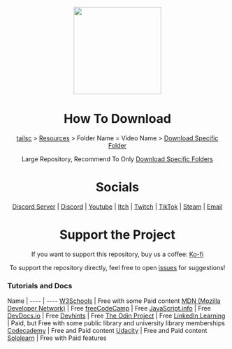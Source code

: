 <p align="center"><img align="center" width="200" src="https://github.com/tailsc/tailsc/assets/102230735/7e24c93a-31fc-4dec-9b61-1b15489514c6"/></p>

<h1 align="center">
  How To Download
</h1>
<p align="center">
  <a href="https://github.com/tailsc/tailsc">tailsc</a> > 
  <a href="https://github.com/tailsc/tailsc/tree/main/Resources">Resources</a> > Folder Name = Video Name > 
  <a href="https://download-directory.github.io/">Download Specific Folder</a>
</p>
<p align="center">
  Large Repository, Recommend To Only <a href="https://download-directory.github.io/">Download Specific Folders</a>
</p>

<h1 align="center">
  Socials
</h1>
<p align="center">
  <a href="https://discord.com/invite/bQTPTc5Qrt">Discord Server</a> | 
  <a href="https://discordapp.com/users/364076254812438538">Discord</a> | 
  <a href="https://www.youtube.com/@CrowGamesDev?sub_confirmation=1">Youtube</a> |
  <a href="https://crowgamesdev.itch.io">Itch</a> |
  <a href="https://www.twitch.tv/crowgamesdev">Twitch</a> |
    <a href="https://www.tiktok.com/@crowgamesdev">TikTok</a> |
  <a href="https://store.steampowered.com/publisher/CrowGames">Steam</a> |
  <a href="mailto:contactcrowgames@gmail.com">Email</a>
</p>

<h1 align="center">
  Support the Project
</h1>
<p align="center">
  If you want to support this repository, buy us a coffee:
  <a href="https://ko-fi.com/crowgames">Ko-fi</a>
</p>
<p align="center">
  To support the repository directly, feel free to open <a href="https://github.com/tailsc/tailsc/issues">issues</a> for suggestions!
</p>











### Tutorials and Docs
Name |
---- | ----
[W3Schools](https://www.w3schools.com) | Free with some Paid content
[MDN (Mozilla Developer Network)](https://developer.mozilla.org) | Free
[freeCodeCamp](https://www.freecodecamp.org) | Free
[JavaScript.info](https://javascript.info) | Free
[DevDocs.io](https://devdocs.io) | Free
[Devhints](https://devhints.io) | Free
[The Odin Project](https://www.theodinproject.com) | Free
[LinkedIn Learning](https://www.linkedin.com/learning) | Paid, but Free with some public library and university library memberships
[Codecademy](https://www.codecademy.com) | Free and Paid content
[Udacity](https://www.udacity.com) | Free and Paid content
[Sololearn](https://www.sololearn.com) | Free with Paid features
